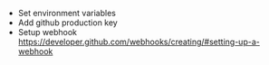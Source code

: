 
* Set environment variables
* Add github production key
* Setup webhook https://developer.github.com/webhooks/creating/#setting-up-a-webhook
